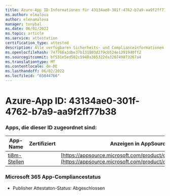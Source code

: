 ```yaml
---
title: Azure-App ID-Informationen für 43134ae0-301f-4762-b7a9-aa9f2ff77b38
ms.author: elmalova
author: elenamalova
manager: tonybal
ms.date: 06/01/2022
ms.topic: article
ms.service: attestation
certification_type: attested
description: Alle verfügbaren Sicherheits- und Complianceinformationen für 43134ae0-301f-4762-b7a9-aa9f2ff77b38.
ms.openlocfilehash: 747766a3dbe37b131803d2f9cb524e1291940ff2
ms.sourcegitcommit: bf531e5ed502c5940a365322da320749873267a4
ms.translationtype: MT
ms.contentlocale: de-DE
ms.lasthandoff: 06/02/2022
ms.locfileid: "65844766"
---
```

# <a name="azure-app-id-43134ae0-301f-4762-b7a9-aa9f2ff77b38"></a>Azure-App ID: 43134ae0-301f-4762-b7a9-aa9f2ff77b38


### <a name="apps-associated-with-this-id"></a>Apps, die dieser ID zugeordnet sind:
| **App-Name** | **Zertifiziert** | **Anzeigen in AppSource** |
|--------------|---------------|-----------------------|
| [ti8m-Stellen](../forward/WA200003311.md) |  | [https://appsource.microsoft.com/product/office/WA200003311](https://appsource.microsoft.com/product/office/WA200003311) |

### <a name="microsoft-365-app-compliance-status"></a>Microsoft 365 App-Compliancestatus
- Publisher Attestaton-Status: Abgeschlossen
